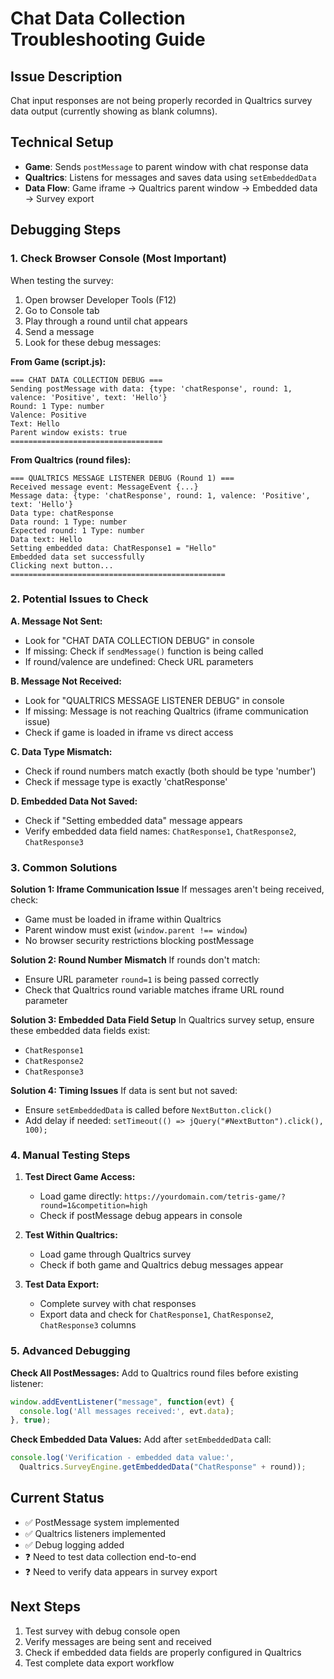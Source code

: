 # Chat Data Collection Troubleshooting Guide

## Issue Description
Chat input responses are not being properly recorded in Qualtrics survey data output (currently showing as blank columns).

## Technical Setup
- **Game**: Sends `postMessage` to parent window with chat response data
- **Qualtrics**: Listens for messages and saves data using `setEmbeddedData`
- **Data Flow**: Game iframe → Qualtrics parent window → Embedded data → Survey export

## Debugging Steps

### 1. Check Browser Console (Most Important)
When testing the survey:
1. Open browser Developer Tools (F12)
2. Go to Console tab
3. Play through a round until chat appears
4. Send a message
5. Look for these debug messages:

**From Game (script.js):**
```
=== CHAT DATA COLLECTION DEBUG ===
Sending postMessage with data: {type: 'chatResponse', round: 1, valence: 'Positive', text: 'Hello'}
Round: 1 Type: number
Valence: Positive
Text: Hello
Parent window exists: true
==================================
```

**From Qualtrics (round files):**
```
=== QUALTRICS MESSAGE LISTENER DEBUG (Round 1) ===
Received message event: MessageEvent {...}
Message data: {type: 'chatResponse', round: 1, valence: 'Positive', text: 'Hello'}
Data type: chatResponse
Data round: 1 Type: number
Expected round: 1 Type: number
Data text: Hello
Setting embedded data: ChatResponse1 = "Hello"
Embedded data set successfully
Clicking next button...
================================================
```

### 2. Potential Issues to Check

**A. Message Not Sent:**
- Look for "CHAT DATA COLLECTION DEBUG" in console
- If missing: Check if `sendMessage()` function is being called
- If round/valence are undefined: Check URL parameters

**B. Message Not Received:**
- Look for "QUALTRICS MESSAGE LISTENER DEBUG" in console
- If missing: Message is not reaching Qualtrics (iframe communication issue)
- Check if game is loaded in iframe vs direct access

**C. Data Type Mismatch:**
- Check if round numbers match exactly (both should be type 'number')
- Check if message type is exactly 'chatResponse'

**D. Embedded Data Not Saved:**
- Check if "Setting embedded data" message appears
- Verify embedded data field names: `ChatResponse1`, `ChatResponse2`, `ChatResponse3`

### 3. Common Solutions

**Solution 1: Iframe Communication Issue**
If messages aren't being received, check:
- Game must be loaded in iframe within Qualtrics
- Parent window must exist (`window.parent !== window`)
- No browser security restrictions blocking postMessage

**Solution 2: Round Number Mismatch**
If rounds don't match:
- Ensure URL parameter `round=1` is being passed correctly
- Check that Qualtrics round variable matches iframe URL round parameter

**Solution 3: Embedded Data Field Setup**
In Qualtrics survey setup, ensure these embedded data fields exist:
- `ChatResponse1`
- `ChatResponse2` 
- `ChatResponse3`

**Solution 4: Timing Issues**
If data is sent but not saved:
- Ensure `setEmbeddedData` is called before `NextButton.click()`
- Add delay if needed: `setTimeout(() => jQuery("#NextButton").click(), 100);`

### 4. Manual Testing Steps

1. **Test Direct Game Access:**
   - Load game directly: `https://yourdomain.com/tetris-game/?round=1&competition=high`
   - Check if postMessage debug appears in console

2. **Test Within Qualtrics:**
   - Load game through Qualtrics survey
   - Check if both game and Qualtrics debug messages appear

3. **Test Data Export:**
   - Complete survey with chat responses
   - Export data and check for `ChatResponse1`, `ChatResponse2`, `ChatResponse3` columns

### 5. Advanced Debugging

**Check All PostMessages:**
Add to Qualtrics round files before existing listener:
```javascript
window.addEventListener("message", function(evt) {
  console.log('All messages received:', evt.data);
}, true);
```

**Check Embedded Data Values:**
Add after `setEmbeddedData` call:
```javascript
console.log('Verification - embedded data value:', 
  Qualtrics.SurveyEngine.getEmbeddedData("ChatResponse" + round));
```

## Current Status
- ✅ PostMessage system implemented
- ✅ Qualtrics listeners implemented  
- ✅ Debug logging added
- ❓ Need to test data collection end-to-end
- ❓ Need to verify data appears in survey export

## Next Steps
1. Test survey with debug console open
2. Verify messages are being sent and received
3. Check if embedded data fields are properly configured in Qualtrics
4. Test complete data export workflow